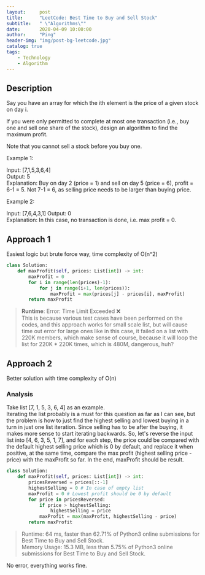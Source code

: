 ```yaml
---
layout:     post
title:      "LeetCode: Best Time to Buy and Sell Stock"
subtitle:   " \"Algorithms\""
date:       2020-04-09 10:00:00
author:     "Ping"
header-img: "img/post-bg-leetcode.jpg"
catalog: true
tags:
    - Technology
    - Algorithm
---
```


## Description
Say you have an array for which the ith element is the price of a given stock on day i.

If you were only permitted to complete at most one transaction (i.e., buy one and sell one share of the stock), design an algorithm to find the maximum profit.

Note that you cannot sell a stock before you buy one.

Example 1:

Input: [7,1,5,3,6,4]  
Output: 5  
Explanation: Buy on day 2 (price = 1) and sell on day 5 (price = 6), profit = 6-1 = 5.
             Not 7-1 = 6, as selling price needs to be larger than buying price.  

Example 2:

Input: [7,6,4,3,1]
Output: 0  
Explanation: In this case, no transaction is done, i.e. max profit = 0.


## Approach 1
Easiest logic but brute force way, time complexity of O(n^2)
```python
class Solution:
    def maxProfit(self, prices: List[int]) -> int:
        maxProfit = 0
        for i in range(len(prices)-1):
            for j in range(i+1, len(prices)):
                maxProfit = max(prices[j] - prices[i], maxProfit)
        return maxProfit
```
> **Runtime**: Error: Time Limit Exceeded :x:   
This is because various test cases have been performed on the codes, and this approach works for small scale list, but will cause time out error for large ones like in this case, it failed on a list with 220K members, which make sense of course, because it will loop the list for 220K * 220K times, which is 480M, dangerous, huh? 

## Approach 2
Better solution with time complexity of O(n)
### Analysis

Take list [7, 1, 5, 3, 6, 4]  as an example.  
Iterating the list probably is a must for this question as far as I can see, but the problem is how to just find the highest selling and lowest buying in a turn in just one list iteration. Since selling has to be after the buying, it makes more sense to start iterating backwards. So, let's reverse the input list into [4, 6, 3, 5, 1, 7], and for each step, the price could be compared with the default highest selling price which is 0 by default, and replace it when positive, at the same time, compare the max profit (highest selling price - price) with the maxProfit so far. In the end, maxProfit should be result.

```python
class Solution:
    def maxProfit(self, prices: List[int]) -> int:
        pricesReversed = prices[::-1]
        highestSelling = 0 # In case of empty list
        maxProfit = 0 # Lowest profit should be 0 by default
        for price in pricesReversed:
            if price > highestSelling:
                highestSelling = price
            maxProfit = max(maxProfit, highestSelling - price)
        return maxProfit
```

> Runtime: 64 ms, faster than 62.71% of Python3 online submissions for Best Time to Buy and Sell Stock.  
Memory Usage: 15.3 MB, less than 5.75% of Python3 online submissions for Best Time to Buy and Sell Stock.   

No error, everything works fine.

